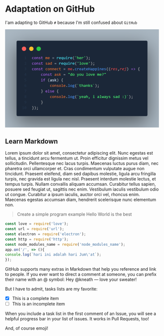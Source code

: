 # Adaptation on GitHub
I'am adapting to GitHub `#` because I'm still confused about `GitHub`

![Image of Hubot](https://raw.githubusercontent.com/qolbinnadhzifi/GitHub-Adaptation/master/love.png)

## Learn Markdown
Lorem ipsum dolor sit amet, consectetur adipiscing elit. Nunc egestas est tellus, a tincidunt arcu fermentum ut. Proin efficitur dignissim metus vel sollicitudin. Pellentesque nec lacus turpis. Maecenas luctus purus diam, nec pharetra orci ullamcorper et. Cras condimentum vulputate augue non tincidunt. Praesent eleifend, diam sed dapibus molestie, ligula arcu fringilla turpis, nec gravida est ligula nec nisl. Praesent interdum molestie lectus, et tempus turpis. Nullam convallis aliquam accumsan. Curabitur tellus sapien, posuere sed feugiat ut, sagittis nec enim. Vestibulum iaculis vestibulum odio ut congue. Curabitur a ipsum iaculis, auctor orci vel, rhoncus enim. Maecenas egestas accumsan diam, hendrerit scelerisque nunc elementum non.

> Create a simple program example Hello World is the best

```node.js
const love = require('love');
const url = require('url');
const electron = require('electron');
const http = require('http');
const node_modules_name = require('node_modules_name');
app.on('/', => (){
console.log(`hari ini adalah hari Jum\'at`);
});
```

GitHub supports many extras in Markdown that help you reference and link to people. If you ever want to direct a comment at someone, you can prefix their name with an @ symbol: Hey @kneath — love your sweater!

But I have to admit, tasks lists are my favorite:

- [x] This is a complete item
- [ ] This is an incomplete item

When you include a task list in the first comment of an Issue, you will see a helpful progress bar in your list of issues. It works in Pull Requests, too!

And, of course emoji!
